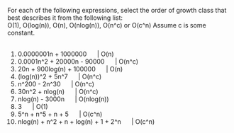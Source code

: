 For each of the following expressions, select the order of growth class that best describes it from the following list:  
O(1), O(log(n)), O(n), O(nlog(n)), O(n^c) or O(c^n) Assume c is some constant.  
<br />
1. 0.0000001n + 1000000   &nbsp;&nbsp;&nbsp;&nbsp;    | O(n)
2. 0.0001n^2 + 20000n - 90000 &nbsp;&nbsp;&nbsp;&nbsp; | O(n^c)
3. 20n + 900log(n) + 100000   &nbsp;&nbsp;&nbsp;&nbsp; | O(n)
4. (log(n))^2 + 5n^7         &nbsp;&nbsp;&nbsp;&nbsp; | O(n^c)
5. n^200 - 2n^30           &nbsp;&nbsp;&nbsp;&nbsp;   | O(n^c)
6. 30n^2 + nlog(n)        &nbsp;&nbsp;&nbsp;&nbsp;    | O(n^c)
7. nlog(n) - 3000n        &nbsp;&nbsp;&nbsp;&nbsp;    | O(nlog(n))
8. 3                      &nbsp;&nbsp;&nbsp;&nbsp;    | O(1)
9. 5^n + n^5 + n + 5      &nbsp;&nbsp;&nbsp;&nbsp;    | O(c^n)
10. nlog(n) + n^2 + n + log(n) + 1 + 2^n &nbsp;&nbsp;&nbsp;&nbsp; | O(c^n)
